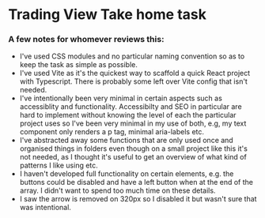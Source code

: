 # Trading View Take home task

### A few notes for whomever reviews this:

- I've used CSS modules and no particular naming convention so as to keep the task as simple as possible.
- I've used Vite as it's the quickest way to scaffold a quick React project with Typescript. There is probably some left over Vite config that isn't needed.
- I've intentionally been very minimal in certain aspects such as accessiblity and functionality. Accessibilty and SEO in particular are hard to implement without knowing the level of each the particular project uses so I've been very minimal in my use of both, e.g, my text component only renders a p tag, minimal aria-labels etc.
- I've abstracted away some functions that are only used once and organised things in folders even though on a small project like this it's not needed, as I thought it's useful to get an overview of what kind of patterns I like using etc.
- I haven't developed full functionality on certain elements, e.g. the buttons could be disabled and have a left button when at the end of the array. I didn't want to spend too much time on these details.
- I saw the arrow is removed on 320px so I disabled it but wasn't sure that was intentional.
